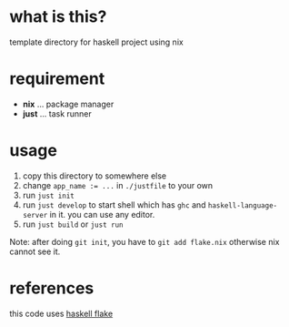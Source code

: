 # what is this?
template directory for haskell project using nix

# requirement
- **nix** ... package manager
- **just** ... task runner

# usage
1. copy this directory to somewhere else
2. change `app_name := ...` in `./justfile` to your own
3. run `just init`
4. run `just develop` to start shell which has `ghc` and `haskell-language-server` in it. you can use any editor.
5. run `just build` or `just run`

Note: after doing `git init`, you have to `git add flake.nix` otherwise nix cannot see it.

# references
this code uses [haskell flake](https://github.com/srid/haskell-flake)
